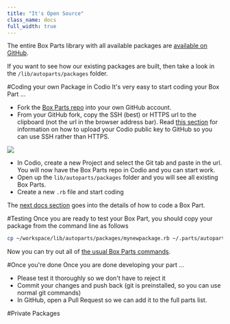 ```yaml
---
title: "It's Open Source"
class_name: docs
full_width: true
---
```


The entire Box Parts library with all available packages are [available on GitHub](https://github.com/codio/boxparts). 

If you want to see how our existing packages are built, then take a look in the `/lib/autoparts/packages` folder.

#Coding your own Package in Codio
It's very easy to start coding your Box Part ...

- Fork the [Box Parts repo](https://github.com/codio/boxparts) into your own GitHub account. 
- From your GitHub fork, copy the SSH (best) or HTTPS url to the clipboard (not the url in the browser address bar). Read [this section](docs/settings-prefs/account-settings/acct-github/) for information on how to upload your Codio public key to GitHub so you can use SSH rather than HTTPS.

![](/img/docs/github-clone-url.png)

- In Codio, create a new Project and select the Git tab and paste in the url. You will now have the Box Parts repo in Codio and you can start work.
- Open up the `lib/autoparts/packages` folder and you will see all existing Box Parts.
- Create a new `.rb` file and start coding

The [next docs section](/docs/boxes/coding/example) goes into the details of how to code a Box Part.


#Testing
Once you are ready to test your Box Part, you should copy your package from the command line as follows

```bash
cp ~/workspace/lib/autoparts/packages/mynewpackage.rb ~/.parts/autoparts/lib/autoparts/packages
```

Now you can try out all of [the usual Box Parts commands](/docs/boxes/box-parts).

#Once you're done
Once you are done developing your part ...

- Please test it thoroughly so we don't have to reject it
- Commit your changes and push back (git is preinstalled, so you can use normal git commands)
- In GitHub, open a Pull Request so we can add it to the full parts list.

#Private Packages
